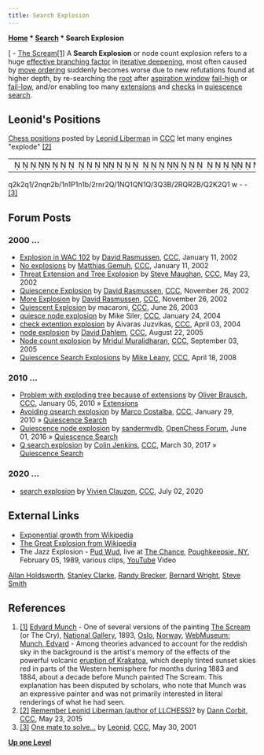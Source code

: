 ```yaml
---
title: Search Explosion
---
```

**[Home](Home "Home") \* [Search](Search "Search") \* Search Explosion**



[ - [The Scream](https://en.wikipedia.org/wiki/The_Scream)<a id="cite-note-1" href="#cite-ref-1">[1]</a>
A **Search Explosion** or node count explosion refers to a huge [effective branching factor](Branching_Factor#EffectiveBranchingFactor "Branching Factor") in [iterative deepening](Iterative_Deepening "Iterative Deepening"), most often caused by [move ordering](Move_Ordering "Move Ordering") suddenly becomes worse due to new refutations found at higher depth, by re-searching the [root](Root "Root") after [aspiration window](Aspiration_Windows "Aspiration Windows") [fail-high](Fail-High "Fail-High") or [fail-low](Fail-Low "Fail-Low"), and/or enabling too many [extensions](Extensions "Extensions") and [checks](Check "Check") in [quiescence search](Quiescence_Search "Quiescence Search"). 



## Leonid's Positions


[Chess positions](Test-Positions#Leonid "Test-Positions") posted by [Leonid Liberman](Leonid_Liberman "Leonid Liberman") in [CCC](CCC "CCC") let many engines "explode" <a id="cite-note-2" href="#cite-ref-2">[2]</a>





|  |
| --- |
|                                                                    ♛  ♚  ♛   ♞♛♞  ♝ ♞ ♙ ♞ ♝  ♜♞♜  ♕ ♘♕ ♕♘ ♕   ♕   ♗  ♖♕♖  ♗♕  ♔  ♕  |


q2k2q1/2nqn2b/1n1P1n1b/2rnr2Q/1NQ1QN1Q/3Q3B/2RQR2B/Q2K2Q1 w - - <a id="cite-note-3" href="#cite-ref-3">[3]</a>



## Forum Posts


### 2000 ...


* [Explosion in WAC 102](https://www.stmintz.com/ccc/index.php?id=206721) by [David Rasmussen](David_Rasmussen "David Rasmussen"), [CCC](CCC "CCC"), January 11, 2002
* [No explosions](https://www.stmintz.com/ccc/index.php?id=206802) by [Matthias Gemuh](Matthias_Gemuh "Matthias Gemuh"), [CCC](CCC "CCC"), January 11, 2002
* [Threat Extension and Tree Explosion](https://www.stmintz.com/ccc/index.php?id=231056) by [Steve Maughan](Steve_Maughan "Steve Maughan"), [CCC](CCC "CCC"), May 23, 2002
* [Quiescence Explosion](https://www.stmintz.com/ccc/index.php?id=267486) by [David Rasmussen](David_Rasmussen "David Rasmussen"), [CCC](CCC "CCC"), November 26, 2002
* [More Explosion](https://www.stmintz.com/ccc/index.php?id=267592) by [David Rasmussen](David_Rasmussen "David Rasmussen"), [CCC](CCC "CCC"), November 26, 2002
* [Quiescent Explosion](https://www.stmintz.com/ccc/index.php?id=303257) by macaroni, [CCC](CCC "CCC"), June 26, 2003
* [quiesce node explosion](https://www.stmintz.com/ccc/index.php?id=344566) by Mike Siler, [CCC](CCC "CCC"), January 24, 2004
* [check extention explosion](https://www.stmintz.com/ccc/index.php?id=358170) by Aivaras Juzvikas, [CCC](CCC "CCC"), April 03, 2004
* [node explosion](https://www.stmintz.com/ccc/index.php?id=444261) by [David Dahlem](index.php?title=David_Dahlem&action=edit&redlink=1 "David Dahlem (page does not exist)"), [CCC](CCC "CCC"), August 22, 2005
* [Node count explosion](https://www.stmintz.com/ccc/index.php?id=447270) by [Mridul Muralidharan](Mridul_Muralidharan "Mridul Muralidharan"), [CCC](CCC "CCC"), September 03, 2005
* [Quiescence Search Explosions](http://www.talkchess.com/forum/viewtopic.php?t=20727) by [Mike Leany](Mike_Leany "Mike Leany"), [CCC](CCC "CCC"), April 18, 2008


### 2010 ...


* [Problem with exploding tree because of extensions](http://www.talkchess.com/forum/viewtopic.php?t=31505) by [Oliver Brausch](Oliver_Brausch "Oliver Brausch"), [CCC](CCC "CCC"), January 05, 2010 » [Extensions](Extensions "Extensions")
* [Avoiding qsearch explosion](http://www.talkchess.com/forum/viewtopic.php?t=32148) by [Marco Costalba](Marco_Costalba "Marco Costalba"), [CCC](CCC "CCC"), January 29, 2010 » [Quiescence Search](Quiescence_Search "Quiescence Search")
* [Quiescence node explosion](http://www.open-chess.org/viewtopic.php?f=5&t=2984) by [sandermvdb](index.php?title=Sander_Maassen_vd_Brink&action=edit&redlink=1 "Sander Maassen vd Brink (page does not exist)"), [OpenChess Forum](Computer_Chess_Forums "Computer Chess Forums"), June 01, 2016 » [Quiescence Search](Quiescence_Search "Quiescence Search")
* [Q search explosion](http://www.talkchess.com/forum/viewtopic.php?t=63590) by [Colin Jenkins](Colin_Jenkins "Colin Jenkins"), [CCC](CCC "CCC"), March 30, 2017 » [Quiescence Search](Quiescence_Search "Quiescence Search")


### 2020 ...


* [search explosion](http://www.talkchess.com/forum3/viewtopic.php?f=7&t=74345) by [Vivien Clauzon](Vivien_Clauzon "Vivien Clauzon"), [CCC](CCC "CCC"), July 02, 2020


## External Links


* [Exponential growth from Wikipedia](https://en.wikipedia.org/wiki/Exponential_growth)
* [The Great Explosion from Wikipedia](https://en.wikipedia.org/wiki/The_Great_Explosion)
* The Jazz Explosion - [Pud Wud](https://www.discogs.com/composition/d1f12044-c434-4581-843e-de8359d50772-Pud-Wud), live at [The Chance](https://en.wikipedia.org/wiki/The_Chance), [Poughkeepsie, NY](https://en.wikipedia.org/wiki/Poughkeepsie,_New_York), February 05, 1989, various clips, [YouTube](https://en.wikipedia.org/wiki/YouTube) Video


 [Allan Holdsworth](Category:Allan_Holdsworth "Category:Allan Holdsworth"), [Stanley Clarke](Category:Stanley_Clarke "Category:Stanley Clarke"), [Randy Brecker](Category:Randy_Brecker "Category:Randy Brecker"), [Bernard Wright](https://en.wikipedia.org/wiki/Bernard_Wright), [Steve Smith](Category:Steve_Smith "Category:Steve Smith")
 
## References


1. <a id="cite-ref-1" href="#cite-note-1">[1]</a> [Edvard Munch](Category:Edvard_Munch "Category:Edvard Munch") - One of several versions of the painting [The Scream](https://en.wikipedia.org/wiki/The_Scream) (or The Cry), [National Gallery](https://en.wikipedia.org/wiki/National_Gallery_%28Norway%29), 1893, [Oslo](https://en.wikipedia.org/wiki/Oslo), [Norway](https://en.wikipedia.org/wiki/Norway), [WebMuseum: Munch, Edvard](http://www.ibiblio.org/wm/paint/auth/munch/) - Among theories advanced to account for the reddish sky in the background is the artist's memory of the effects of the powerful volcanic [eruption of Krakatoa](https://en.wikipedia.org/wiki/1883_eruption_of_Krakatoa), which deeply tinted sunset skies red in parts of the Western hemisphere for months during 1883 and 1884, about a decade before Munch painted The Scream. This explanation has been disputed by scholars, who note that Munch was an expressive painter and was not primarily interested in literal renderings of what he had seen.
2. <a id="cite-ref-2" href="#cite-note-2">[2]</a> [Remember Leonid Liberman (author of LLCHESS)?](http://www.talkchess.com/forum/viewtopic.php?t=56455) by [Dann Corbit](Dann_Corbit "Dann Corbit"), [CCC](CCC "CCC"), May 23, 2015
3. <a id="cite-ref-3" href="#cite-note-3">[3]</a> [One mate to solve...](https://www.stmintz.com/ccc/index.php?id=172464) by [Leonid](Leonid_Liberman "Leonid Liberman"), [CCC](CCC "CCC"), May 30, 2001

**[Up one Level](Search "Search")**







 
